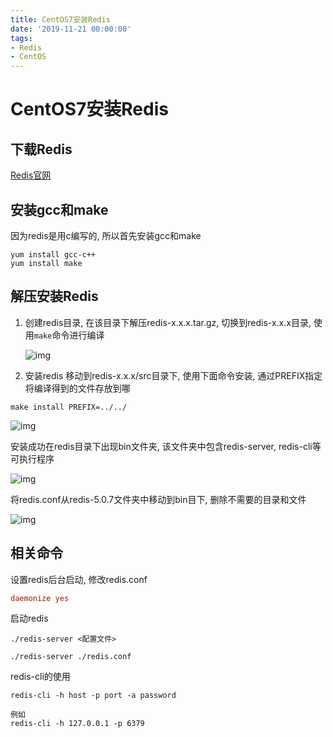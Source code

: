 ```yaml
---
title: CentOS7安装Redis
date: '2019-11-21 00:00:00'
tags:
- Redis
- CentOS
---
```


# CentOS7安装Redis

## 下载Redis

[Redis官网](https://redis.io/)

## 安装gcc和make

因为redis是用c编写的, 所以首先安装gcc和make

```
yum install gcc-c++
yum install make
```

## 解压安装Redis

1. 创建redis目录, 在该目录下解压redis-x.x.x.tar.gz, 切换到redis-x.x.x目录, 使用`make`命令进行编译 

   ![img](https://gitee.com/swang-harbin/pic-bed/raw/master/images/2021/20210222192740.png)

2. 安装redis 移动到redis-x.x.x/src目录下, 使用下面命令安装, 通过PREFIX指定将编译得到的文件存放到哪

```shell
make install PREFIX=../../
```

![img](https://gitee.com/swang-harbin/pic-bed/raw/master/images/2021/20210222192754.png)

安装成功在redis目录下出现bin文件夹, 该文件夹中包含redis-server, redis-cli等可执行程序

![img](https://gitee.com/swang-harbin/pic-bed/raw/master/images/2021/20210222192806.png)

将redis.conf从redis-5.0.7文件夹中移动到bin目下, 删除不需要的目录和文件

![img](https://gitee.com/swang-harbin/pic-bed/raw/master/images/2021/20210222192819.png)

## 相关命令

设置redis后台启动, 修改redis.conf

```conf
daemonize yes
```

启动redis

```shell
./redis-server <配置文件>

./redis-server ./redis.conf
```

redis-cli的使用

```shell
redis-cli -h host -p port -a password

例如
redis-cli -h 127.0.0.1 -p 6379
```
